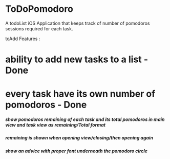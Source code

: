 # ToDoPomodoro

A todoList iOS Application that keeps track of number of pomodoros sessions required for each task.

toAdd Features : 
# ability to add new tasks to a list - Done
# every task have its own number of pomodoros - Done
##### show pomodoros remaining of each task and its total pomodoros in main view and task view as remaining/Total format
##### remaining is shown when opening view/closing/then opening again 
##### show an advice with proper font underneath the pomodoro circle
